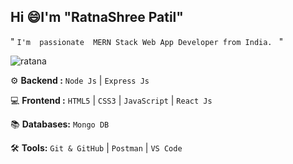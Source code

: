 ## Hi :smile:I'm "RatnaShree Patil" 

" `I'm  passionate  MERN Stack Web App Developer from India. `  "

<p align="left"> <img src="https://komarev.com/ghpvc/?username=ratna17102003&label=Profile%20views&color=0e75b6&style=flat" alt="ratana" /> </p>

</hr>

 ⚙️ **Backend :** 
  `Node Js`  |  `Express Js`  

💻 **Frontend :** 
  `HTML5`  |  `CSS3`  |  `JavaScript` | `React Js`  

📚 **Databases:** `Mongo DB`   

🛠️ **Tools:** 
 `Git & GitHub`  |  `Postman`  |  `VS Code`

</hr>

</hr>
<!-- <p><img align="left" src="https://github-readme-stats.vercel.app/api/top-langs?username=ratna17102003&theme=great-gatsby&show_icons=true&locale=en&layout=compact" alt="ratna" /></p>  -->
<!-- <p><img src="https://github-readme-streak-stats.herokuapp.com?user=ratna17102003&theme=dark&card_width=500&card_height=40" alt="ratna" /></p>  -->



